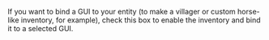 If you want to bind a GUI to your entity (to make a villager or custom horse-like inventory, for example), check this box to enable the inventory and bind it to a selected GUI.